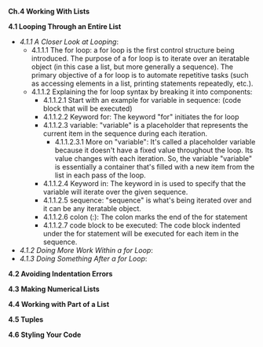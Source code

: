 **Ch.4 Working With Lists**

**4.1 Looping Through an Entire List**
- *4.1.1 A Closer Look at Looping*:
    - 4.1.1.1 The for loop: a for loop is the first control structure being introduced. The purpose of a for loop is to iterate over an iteratable object (in this case a list, but more generally a sequence). The primary objective of a for loop is to automate repetitive tasks (such as accessing elements in a list, printing statements repeatedly, etc.).
    - 4.1.1.2 Explaining the for loop syntax by breaking it into components:
        - 4.1.1.2.1 Start with an example
        for variable in sequence:
            (code block that will be executed)
        - 4.1.1.2.2 Keyword for: The keyword "for" initiates the for loop
        - 4.1.1.2.3 variable: "variable" is a placeholder that represents the current item in the sequence during each iteration.
            - 4.1.1.2.3.1 More on "variable": It's called a placeholder variable because it doesn't have a fixed value throughout the loop. Its value changes with each iteration. So, the variable "variable" is essentially a container that's filled with a new item from the list in each pass of the loop.
        - 4.1.1.2.4 Keyword in: The keyword in is used to specify that the variable will iterate over the given sequence.
        - 4.1.1.2.5 sequence: "sequence" is what's being iterated over and it can be any iteratable object. 
        - 4.1.1.2.6 colon (:): The colon marks the end of the for statement
        - 4.1.1.2.7 code block to be executed: The code block indented under the for statement will be executed for each item in the sequence.
- *4.1.2 Doing More Work Within a for Loop*:
- *4.1.3 Doing Something After a for Loop*:

**4.2 Avoiding Indentation Errors**

**4.3 Making Numerical Lists**

**4.4 Working with Part of a List**

**4.5 Tuples**

**4.6 Styling Your Code**
